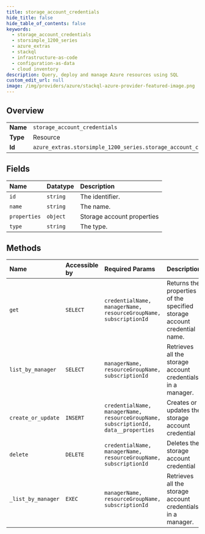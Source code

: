 ```yaml
---
title: storage_account_credentials
hide_title: false
hide_table_of_contents: false
keywords:
  - storage_account_credentials
  - storsimple_1200_series
  - azure_extras    
  - stackql
  - infrastructure-as-code
  - configuration-as-data
  - cloud inventory
description: Query, deploy and manage Azure resources using SQL
custom_edit_url: null
image: /img/providers/azure/stackql-azure-provider-featured-image.png
---
```

  
    

## Overview
<table><tbody>
<tr><td><b>Name</b></td><td><code>storage_account_credentials</code></td></tr>
<tr><td><b>Type</b></td><td>Resource</td></tr>
<tr><td><b>Id</b></td><td><code>azure_extras.storsimple_1200_series.storage_account_credentials</code></td></tr>
</tbody></table>

## Fields
| Name | Datatype | Description |
|:-----|:---------|:------------|
| `id` | `string` | The identifier. |
| `name` | `string` | The name. |
| `properties` | `object` | Storage account properties |
| `type` | `string` | The type. |
## Methods
| Name | Accessible by | Required Params | Description |
|:-----|:--------------|:----------------|:------------|
| `get` | `SELECT` | `credentialName, managerName, resourceGroupName, subscriptionId` | Returns the properties of the specified storage account credential name. |
| `list_by_manager` | `SELECT` | `managerName, resourceGroupName, subscriptionId` | Retrieves all the storage account credentials in a manager. |
| `create_or_update` | `INSERT` | `credentialName, managerName, resourceGroupName, subscriptionId, data__properties` | Creates or updates the storage account credential |
| `delete` | `DELETE` | `credentialName, managerName, resourceGroupName, subscriptionId` | Deletes the storage account credential |
| `_list_by_manager` | `EXEC` | `managerName, resourceGroupName, subscriptionId` | Retrieves all the storage account credentials in a manager. |
